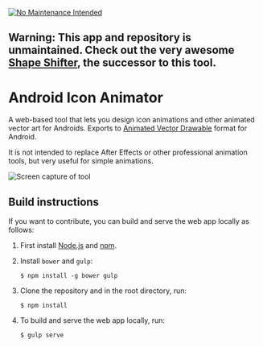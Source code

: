 [![No Maintenance Intended](http://unmaintained.tech/badge.svg)](http://unmaintained.tech/)

**Warning: This app and repository is unmaintained. Check out the very awesome [Shape Shifter](https://github.com/alexjlockwood/ShapeShifter), the successor to this tool.**
-----

# Android Icon Animator

A web-based tool that lets you design icon animations and other animated vector art for Androids.
Exports to [Animated Vector Drawable](https://developer.android.com/reference/android/graphics/drawable/AnimatedVectorDrawable.html)
format for Android.

It is not intended to replace After Effects or other professional animation tools, but very useful for
simple animations.

![Screen capture of tool](art/screencap.gif)

## Build instructions

If you want to contribute, you can build and serve the web app locally as follows:

  1. First install [Node.js](https://nodejs.org/) and [npm](https://www.npmjs.com/).

  2. Install `bower` and `gulp`:

     ```
     $ npm install -g bower gulp
     ```

  3. Clone the repository and in the root directory, run:

     ```
     $ npm install
     ```

  4. To build and serve the web app locally, run:

     ```
     $ gulp serve
     ```
